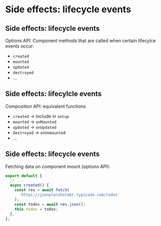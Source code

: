 # Side effects: lifecycle events

## Side effects: lifecycle events

Options API: Component methods that are called when certain lifecylce events occur:

- `created`
- `mounted`
- `updated`
- `destroyed`
- ...

## Side effects: lifecylcle events

Composition API: equivalent functions

- `created` → include in `setup`
- `mounted` → `onMounted`
- `updated` → `onUpdated`
- `destroyed` → `onUnmounted`
- ...

## Side effects: lifecycle events

Fetching data on component mount (options API):

```js
export default {
  // ...
  async created() {
    const res = await fetch(
      'https://jsonplaceholder.typicode.com/todos'
    );
    const todos = await res.json();
    this.todos = todos;
  },
};
```
